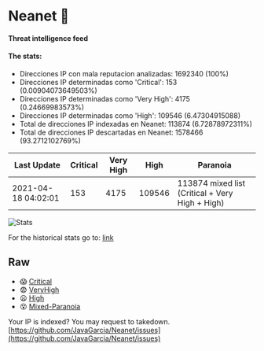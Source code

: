 # Neanet :hocho:
#### Threat intelligence feed
#### The stats:

- Direcciones IP con mala reputacion analizadas: 1692340 (100%)
- Direcciones IP determinadas como 'Critical':  153 (0.00904073649503%)
- Direcciones IP determinadas como 'Very High':  4175 (0.24669983573%)
- Direcciones IP determinadas como 'High':  109546 (6.47304915088)
- Total de direcciones IP indexadas en Neanet:  113874 (6.72878972311%)
- Total de direcciones IP descartadas en Neanet:  1578466 (93.2712102769%)

| Last Update | Critical | Very High | High | Paranoia |
| --- | --- | --- | --- | --- |
| 2021-04-18 04:02:01 | 153 | 4175 | 109546 | 113874 mixed list (Critical + Very High + High)|

![Stats](https://docs.google.com/spreadsheets/d/e/2PACX-1vSnaNMIXVabIpDJjufMlzH7poXnshF3mgd8Is1g9ytUEzVsP5my4Trn8f-xkoLLQ38xpL3HtmUexLo6/pubchart?oid=501124687&format=image)

For the historical stats go to: [link](/stats.csv)
## Raw
- :scream: [Critical](https://raw.githubusercontent.com/JavaGarcia/Neanet/master/blacklists/neanet_critical.txt)
- :fearful: [VeryHigh](https://raw.githubusercontent.com/JavaGarcia/Neanet/master/blacklists/neanet_veryHigh.txtt)
- :frowning: [High](https://raw.githubusercontent.com/JavaGarcia/Neanet/master/blacklists/neanet_high.txt)
- :dizzy_face: [Mixed-Paranoia](https://raw.githubusercontent.com/JavaGarcia/Neanet/master/blacklists/neanet_all.txt)


Your IP is indexed? You may request to takedown. [https://github.com/JavaGarcia/Neanet/issues](https://github.com/JavaGarcia/Neanet/issues)









































































































































































































































































































































































































































































































































































































































































































































































































































































































































































































































































































































































































































































































































































































































































































































































































































































































































































































































































































































































































































































































































































































































































































































































































































































































































































































































































































































































































































































































































































































































































































































































































































































































































































































































































































































































































































































































































































































































































































































































































































































































































































































































































































































































































































































































































































































































































































































































































































































































































































































































































































































































































































































































































































































































































































































































































































































































































































































































































































